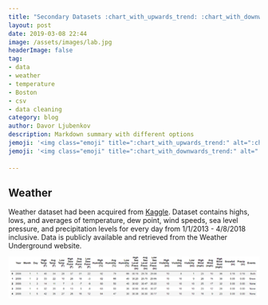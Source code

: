 ```yaml
---
title: "Secondary Datasets :chart_with_upwards_trend: :chart_with_downwards_trend:"
layout: post
date: 2019-03-08 22:44
image: /assets/images/lab.jpg
headerImage: false
tag:
- data
- weather
- temperature
- Boston
- csv
- data cleaning
category: blog
author: Davor Ljubenkov
description: Markdown summary with different options
jemoji: '<img class="emoji" title=":chart_with_upwards_trend:" alt=":chart_with_upwards_trend:" src="https://assets.github.com/images/icons/emoji/unicode/1f4c8.png" height="20" width="20" align="absmiddle">'
jemoji: '<img class="emoji" title=":chart_with_downwards_trend:" alt=":chart_with_downwards_trend:" src="https://assets.github.com/images/icons/emoji/unicode/1f4c9.png" height="20" width="20" align="absmiddle">'

---
```


## Weather

Weather dataset had been acquired from [Kaggle](https://www.kaggle.com/jqpeng/boston-weather-data-jan-2013-apr-2018). Dataset contains highs, lows, and averages of temperature, dew point, wind speeds, sea level pressure, and precipitation levels for every day from 1/1/2013 - 4/8/2018 inclusive. Data is publicly available and retrieved from the Weather Underground website.

![Markdown Image][1]







[1]: /assets/images/weather.png
